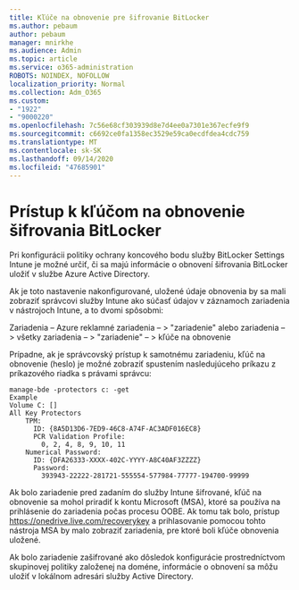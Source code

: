 ```yaml
---
title: Kľúče na obnovenie pre šifrovanie BitLocker
ms.author: pebaum
author: pebaum
manager: mnirkhe
ms.audience: Admin
ms.topic: article
ms.service: o365-administration
ROBOTS: NOINDEX, NOFOLLOW
localization_priority: Normal
ms.collection: Adm_O365
ms.custom:
- "1922"
- "9000220"
ms.openlocfilehash: 7c56e68cf303939d8e7d4ee0a7301e367ecfe9f9
ms.sourcegitcommit: c6692ce0fa1358ec3529e59ca0ecdfdea4cdc759
ms.translationtype: MT
ms.contentlocale: sk-SK
ms.lasthandoff: 09/14/2020
ms.locfileid: "47685901"
---
```

# <a name="accessing-bitlocker-recovery-keys"></a>Prístup k kľúčom na obnovenie šifrovania BitLocker

Pri konfigurácii politiky ochrany koncového bodu služby BitLocker Settings Intune je možné určiť, či sa majú informácie o obnovení šifrovania BitLocker uložiť v službe Azure Active Directory.

Ak je toto nastavenie nakonfigurované, uložené údaje obnovenia by sa mali zobraziť správcovi služby Intune ako súčasť údajov v záznamoch zariadenia v nástrojoch Intune, a to dvomi spôsobmi:

Zariadenia – Azure reklamné zariadenia – > "zariadenie" alebo zariadenia – > všetky zariadenia – > "zariadenie" – > kľúče na obnovenie

Prípadne, ak je správcovský prístup k samotnému zariadeniu, kľúč na obnovenie (heslo) je možné zobraziť spustením nasledujúceho príkazu z príkazového riadka s právami správcu:

```
manage-bde -protectors c: -get
Example
Volume C: []
All Key Protectors
    TPM:
      ID: {8A5D13D6-7ED9-46C8-A74F-AC3ADF016EC8}
      PCR Validation Profile:
        0, 2, 4, 8, 9, 10, 11
    Numerical Password:
      ID: {DFA26333-XXXX-402C-YYYY-A8C40AF3ZZZZ}
      Password:
        393943-22222-281721-555554-577984-77777-194700-99999
```
Ak bolo zariadenie pred zadaním do služby Intune šifrované, kľúč na obnovenie sa mohol priradiť k kontu Microsoft (MSA), ktoré sa používa na prihlásenie do zariadenia počas procesu OOBE. Ak tomu tak bolo, prístup  https://onedrive.live.com/recoverykey a prihlasovanie pomocou tohto nástroja MSA by malo zobraziť zariadenia, pre ktoré boli kľúče obnovenia uložené.
 
Ak bolo zariadenie zašifrované ako dôsledok konfigurácie prostredníctvom skupinovej politiky založenej na doméne, informácie o obnovení sa môžu uložiť v lokálnom adresári služby Active Directory.
 


